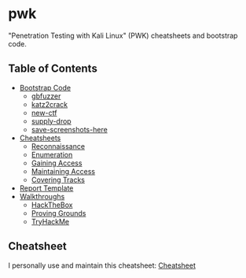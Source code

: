 # pwk
"Penetration Testing with Kali Linux" (PWK) cheatsheets and bootstrap code. 

## Table of Contents
* [Bootstrap Code](/bootstrap-code/)
  * [gbfuzzer](/bootstrap-code/gbfuzzer.py)
  * [katz2crack](/bootstrap-code/katz2crack.py)
  * [new-ctf](/bootstrap-code/new-ctf.sh)
  * [supply-drop](/bootstrap-code/new-ctf.sh)
  * [save-screenshots-here](/bootstrap-code/save-screenshots-here.py)
* [Cheatsheets](/cheatsheets/)
  * [Reconnaissance](/cheatsheets/01_reconnaissance.md)
  * [Enumeration](/cheatsheets/02_enumeration.md)
  * [Gaining Access](/cheatsheets/03_gaining-access.md)
  * [Maintaining Access](/cheatsheets/04_maintaining-access.md)
  * [Covering Tracks](/cheatsheets/05_covering-tracks.md)
* [Report Template](/report/)
* [Walkthroughs](/walkthroughs/)
  * [HackTheBox](/walkthroughs/htb/)
  * [Proving Grounds](/walkthroughs/pg/)
  * [TryHackMe](/walkthroughs/thm/)

## Cheatsheet
I personally use and maintain this cheatsheet: [Cheatsheet](/cheatsheets/README.md)